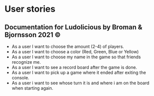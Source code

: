 # User stories
## Documentation for Ludolicious by Broman & Bjornsson 2021 ©

* As a user I want to choose the amount (2-4) of players.
* As a user I want to choose a color (Red, Green, Blue or Yellow)
* As a user I want to choose my name in the game so that friends recognize me.
* As a user I want to see a record board after the game is done.
* As a user I want to pick up a game where it ended after exiting the console.
* As a user i want to see whose turn it is and where i am on the board when starting again.
